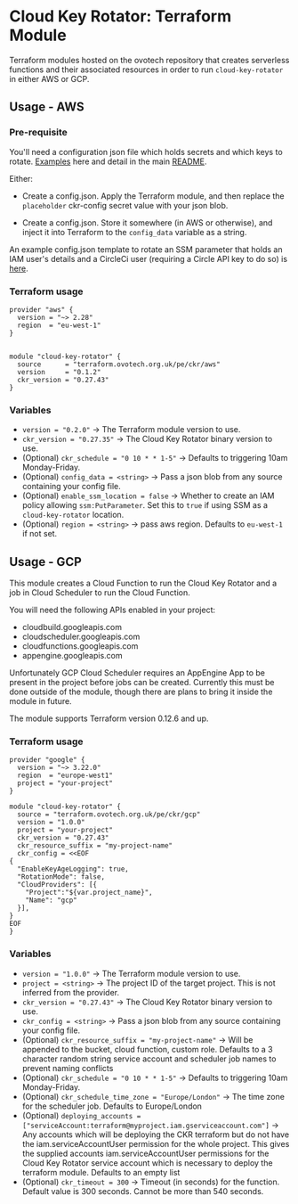 # Cloud Key Rotator: Terraform Module

Terraform modules hosted on the ovotech repository that creates serverless
functions and their associated resources in order to run `cloud-key-rotator` in
either AWS or GCP.

## Usage - AWS

### Pre-requisite

You'll need a configuration json file which holds secrets and which keys to rotate. [Examples](https://github.com/ovotech/cloud-key-rotator/tree/master/examples)
here and detail in the main
[README](https://github.com/ovotech/cloud-key-rotator/blob/master/README.md).

Either:

* Create a config.json. Apply the Terraform module, and then replace the `placeholder` ckr-config secret value with your json blob.

* Create a config.json. Store it somewhere (in AWS or otherwise), and inject it into Terraform to the `config_data` variable as a string.

An example config.json template to rotate an SSM parameter that holds an IAM user's details and a CircleCi user (requiring a Circle API key to do so) is [here](https://github.com/ovotech/cloud-key-rotator/tree/master/examples/config-template.tmpl).

### Terraform usage

```hcl
provider "aws" {
  version = "~> 2.28"
  region  = "eu-west-1"
}


module "cloud-key-rotator" {
  source      = "terraform.ovotech.org.uk/pe/ckr/aws"
  version     = "0.1.2"
  ckr_version = "0.27.43"
}
```

### Variables

* `version = "0.2.0"` -> The Terraform module version to use.
* `ckr_version = "0.27.35"` -> The Cloud Key Rotator binary version to use.
* (Optional) `ckr_schedule = "0 10 * * 1-5"` -> Defaults to triggering 10am Monday-Friday.
* (Optional) `config_data = <string>` -> Pass a json blob from any source containing your config file.
* (Optional) `enable_ssm_location = false` -> Whether to create an IAM policy allowing `ssm:PutParameter`.
Set this to `true` if using SSM as a `cloud-key-rotator` location.
* (Optional) `region = <string>` -> pass aws region. Defaults to `eu-west-1` if not set.

## Usage - GCP

This module creates a Cloud Function to run the Cloud Key Rotator and a job in Cloud Scheduler to run the Cloud Function.

You will need the following APIs enabled in your project:

* cloudbuild.googleapis.com
* cloudscheduler.googleapis.com
* cloudfunctions.googleapis.com
* appengine.googleapis.com

Unfortunately GCP Cloud Scheduler requires an AppEngine App to be present in
the project before jobs can be created. Currently this must be done outside
of the module, though there are plans to bring it inside the module in future.

The module supports Terraform version 0.12.6 and up.

### Terraform usage

```hcl
provider "google" {
  version = "~> 3.22.0"
  region  = "europe-west1"
  project = "your-project"
}

module "cloud-key-rotator" {
  source = "terraform.ovotech.org.uk/pe/ckr/gcp"
  version = "1.0.0"
  project = "your-project"
  ckr_version = "0.27.43"
  ckr_resource_suffix = "my-project-name"
  ckr_config = <<EOF
{
  "EnableKeyAgeLogging": true,
  "RotationMode": false,
  "CloudProviders": [{
    "Project":"${var.project_name}",
    "Name": "gcp"
  }],
}
EOF
}

```

### Variables

* `version = "1.0.0"` -> The Terraform module version to use.
* `project = <string>` -> The project ID of the target project. This is not inferred from the provider.
* `ckr_version = "0.27.43"` -> The Cloud Key Rotator binary version to use.
* `ckr_config = <string>` -> Pass a json blob from any source containing your config file.
* (Optional) `ckr_resource_suffix = "my-project-name"` -> Will be appended to the bucket, cloud function, custom role. Defaults to a 3 character random string
  service account and scheduler job names to prevent naming conflicts
* (Optional) `ckr_schedule = "0 10 * * 1-5"` -> Defaults to triggering 10am Monday-Friday.
* (Optional) `ckr_schedule_time_zone = "Europe/London"` -> The time zone for the scheduler job. Defaults to Europe/London
* (Optional) `deploying_accounts = ["serviceAccount:terraform@myproject.iam.gserviceaccount.com"]` -> Any accounts which
  will be deploying the CKR terraform but do not have the iam.serviceAccountUser permission for the whole project. This
  gives the supplied accounts iam.serviceAccountUser permissions for the Cloud Key Rotator service account which is
  necessary to deploy the terraform module. Defaults to an empty list
* (Optional) `ckr_timeout = 300` -> Timeout (in seconds) for the function. Default value is 300 seconds. Cannot be more than 540 seconds.
